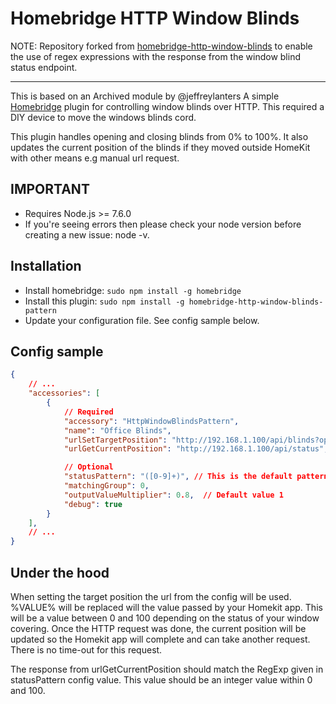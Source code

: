 # Homebridge HTTP Window Blinds

NOTE: Repository forked from [homebridge-http-window-blinds](https://github.com/crashtestoz/homebridge-http-window-blinds) to enable the use of regex expressions with the response from the window blind status endpoint.

***

This is based on an Archived module by @jeffreylanters
A simple [Homebridge](https://github.com/nfarina/homebridge) plugin for controlling window blinds over HTTP. This required a DIY device to move the windows blinds cord.

This plugin handles opening and closing blinds from 0% to 100%. It also updates the current position of the blinds if they moved outside HomeKit with other means e.g manual url request.

## IMPORTANT

- Requires Node.js >= 7.6.0
- If you're seeing errors then please check your node version before creating a new issue: node -v.

## Installation

- Install homebridge: `sudo npm install -g homebridge`
- Install this plugin: `sudo npm install -g homebridge-http-window-blinds-pattern`
- Update your configuration file. See config sample below.

## Config sample

```json
{
    // ...
    "accessories": [
        {
            // Required
            "accessory": "HttpWindowBlindsPattern",
            "name": "Office Blinds",
            "urlSetTargetPosition": "http://192.168.1.100/api/blinds?open=%VALUE%",
            "urlGetCurrentPosition": "http://192.168.1.100/api/status",

            // Optional
            "statusPattern": "([0-9]+)", // This is the default pattern
            "matchingGroup": 0,
            "outputValueMultiplier": 0.8,  // Default value 1
            "debug": true
        }
    ],
    // ...
}
```

## Under the hood

When setting the target position the url from the config will be used. %VALUE% will be replaced will the value passed by your Homekit app. This will be a value between 0 and 100 depending on the status of your window covering. Once the HTTP request was done, the current position will be updated so the Homekit app will complete and can take another request. There is no time-out for this request.

The response from urlGetCurrentPosition should match the RegExp given in statusPattern config value. This value should be an integer value within 0 and 100.
